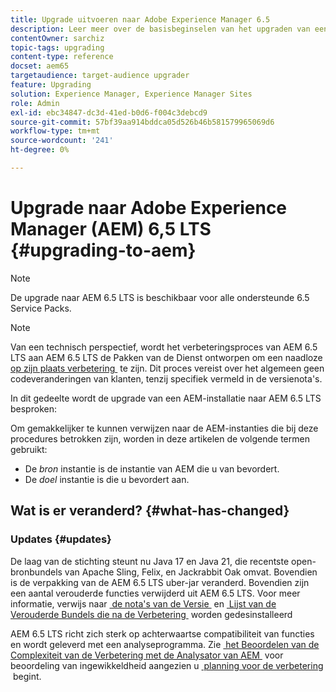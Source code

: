 ```yaml
---
title: Upgrade uitvoeren naar Adobe Experience Manager 6.5
description: Leer meer over de basisbeginselen van het upgraden van een oudere Adobe Experience Manager-installatie (AEM) naar AEM 6.5.
contentOwner: sarchiz
topic-tags: upgrading
content-type: reference
docset: aem65
targetaudience: target-audience upgrader
feature: Upgrading
solution: Experience Manager, Experience Manager Sites
role: Admin
exl-id: ebc34847-dc3d-41ed-b0d6-f004c3debcd9
source-git-commit: 57bf39aa914bddca05d526b46b581579965069d6
workflow-type: tm+mt
source-wordcount: '241'
ht-degree: 0%

---
```


# Upgrade naar Adobe Experience Manager (AEM) 6,5 LTS {#upgrading-to-aem}

>[!NOTE]
>De upgrade naar AEM 6.5 LTS is beschikbaar voor alle ondersteunde 6.5 Service Packs.

>[!NOTE]
>
>Van een technisch perspectief, wordt het verbeteringsproces van AEM 6.5 LTS aan AEM 6.5 LTS de Pakken van de Dienst ontworpen om een naadloze [&#x200B; op zijn plaats verbetering &#x200B;](/help/sites-deploying/in-place-upgrade.md) te zijn. Dit proces vereist over het algemeen geen codeveranderingen van klanten, tenzij specifiek vermeld in de versienota&#39;s.

In dit gedeelte wordt de upgrade van een AEM-installatie naar AEM 6.5 LTS besproken:

<!-- Alexandru: drafting for now 

* [Planning Your Upgrade](/help/sites-deploying/upgrade-planning.md)
* [Assessing the Upgrade Complexity with Pattern Detector](/help/sites-deploying/pattern-detector.md)
* [Backward Compatibility in AEM 6.5](/help/sites-deploying/backward-compatibility.md)
-->

<!--
* [Upgrade Procedure](/help/sites-deploying/upgrade-procedure.md)
* [Upgrading Code and Customizations](/help/sites-deploying/upgrading-code-and-customizations.md)
* [Pre-Upgrade Maintenance Tasks](/help/sites-deploying/pre-upgrade-maintenance-tasks.md)
* [Performing an In-Place Upgrade](/help/sites-deploying/in-place-upgrade.md)
* [Post Upgrade Checks and Troubleshooting](/help/sites-deploying/post-upgrade-checks-and-troubleshooting.md)
* [Sustainable Upgrades](/help/sites-deploying/sustainable-upgrades.md)
* [Lazy Content Migration](/help/sites-deploying/lazy-content-migration.md)

-->

Om gemakkelijker te kunnen verwijzen naar de AEM-instanties die bij deze procedures betrokken zijn, worden in deze artikelen de volgende termen gebruikt:

* De *bron* instantie is de instantie van AEM die u van bevordert.
* De *doel* instantie is die u bevordert aan.

## Wat is er veranderd? {#what-has-changed}

### Updates {#updates}

De laag van de stichting steunt nu Java 17 en Java 21, die recentste open-bronbundels van Apache Sling, Felix, en Jackrabbit Oak omvat. Bovendien is de verpakking van de AEM 6.5 LTS uber-jar veranderd. Bovendien zijn een aantal verouderde functies verwijderd uit AEM 6.5 LTS. Voor meer informatie, verwijs naar [&#x200B; de nota&#39;s van de Versie &#x200B;](/help/release-notes/release-notes.md#whats-new-what-s-new) en [&#x200B; Lijst van de Verouderde Bundels die na de Verbetering &#x200B;](/help/sites-deploying/obsolete-bundles.md) worden gedesinstalleerd

AEM 6.5 LTS richt zich sterk op achterwaartse compatibiliteit van functies en wordt geleverd met een analyseprogramma. Zie [&#x200B; het Beoordelen van de Complexiteit van de Verbetering met de Analysator van AEM &#x200B;](/help/sites-deploying/aem-analyzer.md) voor beoordeling van ingewikkeldheid aangezien u [&#x200B; planning voor de verbetering &#x200B;](/help/sites-deploying/upgrade-planning.md) begint.
